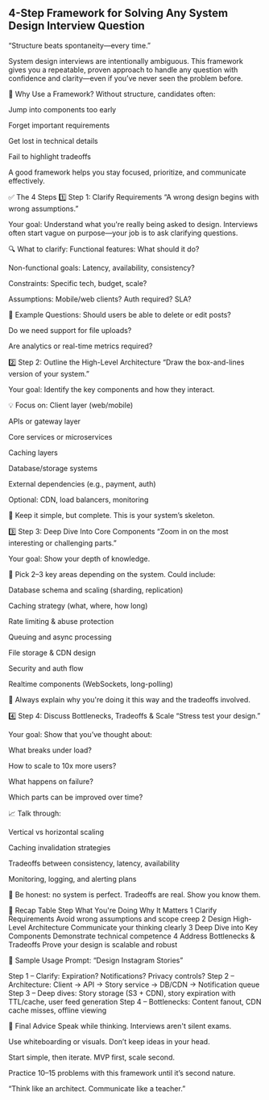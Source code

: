 ## 4-Step Framework for Solving Any System Design Interview Question
“Structure beats spontaneity—every time.”

System design interviews are intentionally ambiguous. This framework gives you a repeatable, proven approach to handle any question with confidence and clarity—even if you’ve never seen the problem before.

🧭 Why Use a Framework?
Without structure, candidates often:

Jump into components too early

Forget important requirements

Get lost in technical details

Fail to highlight tradeoffs

A good framework helps you stay focused, prioritize, and communicate effectively.

✅ The 4 Steps
1️⃣ Step 1: Clarify Requirements
“A wrong design begins with wrong assumptions.”

Your goal: Understand what you're really being asked to design. Interviews often start vague on purpose—your job is to ask clarifying questions.

🔍 What to clarify:
Functional features: What should it do?

Non-functional goals: Latency, availability, consistency?

Constraints: Specific tech, budget, scale?

Assumptions: Mobile/web clients? Auth required? SLA?

🧠 Example Questions:
Should users be able to delete or edit posts?

Do we need support for file uploads?

Are analytics or real-time metrics required?

2️⃣ Step 2: Outline the High-Level Architecture
“Draw the box-and-lines version of your system.”

Your goal: Identify the key components and how they interact.

💡 Focus on:
Client layer (web/mobile)

APIs or gateway layer

Core services or microservices

Caching layers

Database/storage systems

External dependencies (e.g., payment, auth)

Optional: CDN, load balancers, monitoring

📌 Keep it simple, but complete. This is your system’s skeleton.

3️⃣ Step 3: Deep Dive Into Core Components
“Zoom in on the most interesting or challenging parts.”

Your goal: Show your depth of knowledge.

🎯 Pick 2–3 key areas depending on the system. Could include:

Database schema and scaling (sharding, replication)

Caching strategy (what, where, how long)

Rate limiting & abuse protection

Queuing and async processing

File storage & CDN design

Security and auth flow

Realtime components (WebSockets, long-polling)

🧠 Always explain why you're doing it this way and the tradeoffs involved.

4️⃣ Step 4: Discuss Bottlenecks, Tradeoffs & Scale
“Stress test your design.”

Your goal: Show that you’ve thought about:

What breaks under load?

How to scale to 10x more users?

What happens on failure?

Which parts can be improved over time?

📈 Talk through:

Vertical vs horizontal scaling

Caching invalidation strategies

Tradeoffs between consistency, latency, availability

Monitoring, logging, and alerting plans

🧠 Be honest: no system is perfect. Tradeoffs are real. Show you know them.

🔄 Recap Table
Step	What You're Doing	Why It Matters
1	Clarify Requirements	Avoid wrong assumptions and scope creep
2	Design High-Level Architecture	Communicate your thinking clearly
3	Deep Dive into Key Components	Demonstrate technical competence
4	Address Bottlenecks & Tradeoffs	Prove your design is scalable and robust

🧪 Sample Usage
Prompt: “Design Instagram Stories”

Step 1 – Clarify: Expiration? Notifications? Privacy controls?
Step 2 – Architecture: Client → API → Story service → DB/CDN → Notification queue
Step 3 – Deep dives: Story storage (S3 + CDN), story expiration with TTL/cache, user feed generation
Step 4 – Bottlenecks: Content fanout, CDN cache misses, offline viewing

🏁 Final Advice
Speak while thinking. Interviews aren't silent exams.

Use whiteboarding or visuals. Don’t keep ideas in your head.

Start simple, then iterate. MVP first, scale second.

Practice 10–15 problems with this framework until it’s second nature.

“Think like an architect. Communicate like a teacher.”
